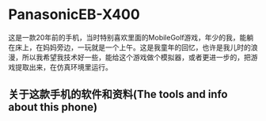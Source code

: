 # PanasonicEB-X400

这是一款20年前的手机，当时特别喜欢里面的MobileGolf游戏，年少的我，能躺在床上，在妈妈旁边，一玩就是一个上午。这是我童年的回忆，也许是我儿时的浪漫，所以我希望我技术好一些，能给这个游戏做个模拟器，或者更进一步的，把游戏提取出来，在仿真环境里运行。

## 关于这款手机的软件和资料(The tools and info about this phone)
